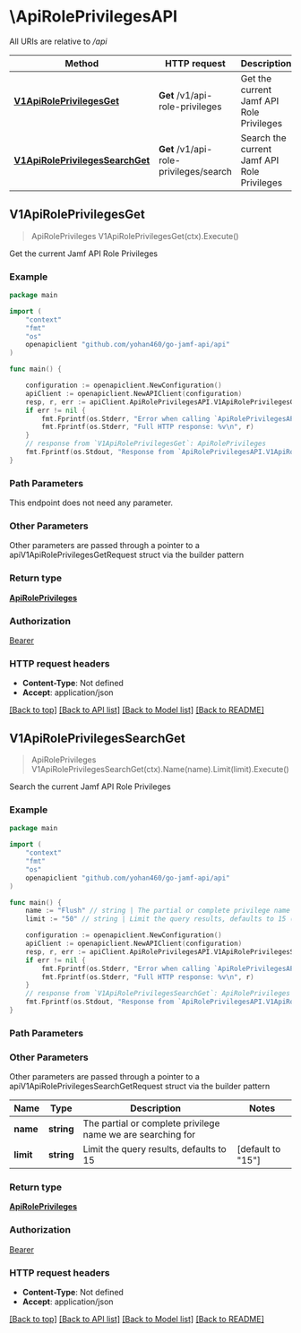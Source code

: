 # \ApiRolePrivilegesAPI

All URIs are relative to */api*

Method | HTTP request | Description
------------- | ------------- | -------------
[**V1ApiRolePrivilegesGet**](ApiRolePrivilegesAPI.md#V1ApiRolePrivilegesGet) | **Get** /v1/api-role-privileges | Get the current Jamf API Role Privileges
[**V1ApiRolePrivilegesSearchGet**](ApiRolePrivilegesAPI.md#V1ApiRolePrivilegesSearchGet) | **Get** /v1/api-role-privileges/search | Search the current Jamf API Role Privileges



## V1ApiRolePrivilegesGet

> ApiRolePrivileges V1ApiRolePrivilegesGet(ctx).Execute()

Get the current Jamf API Role Privileges



### Example

```go
package main

import (
    "context"
    "fmt"
    "os"
    openapiclient "github.com/yohan460/go-jamf-api/api"
)

func main() {

    configuration := openapiclient.NewConfiguration()
    apiClient := openapiclient.NewAPIClient(configuration)
    resp, r, err := apiClient.ApiRolePrivilegesAPI.V1ApiRolePrivilegesGet(context.Background()).Execute()
    if err != nil {
        fmt.Fprintf(os.Stderr, "Error when calling `ApiRolePrivilegesAPI.V1ApiRolePrivilegesGet``: %v\n", err)
        fmt.Fprintf(os.Stderr, "Full HTTP response: %v\n", r)
    }
    // response from `V1ApiRolePrivilegesGet`: ApiRolePrivileges
    fmt.Fprintf(os.Stdout, "Response from `ApiRolePrivilegesAPI.V1ApiRolePrivilegesGet`: %v\n", resp)
}
```

### Path Parameters

This endpoint does not need any parameter.

### Other Parameters

Other parameters are passed through a pointer to a apiV1ApiRolePrivilegesGetRequest struct via the builder pattern


### Return type

[**ApiRolePrivileges**](ApiRolePrivileges.md)

### Authorization

[Bearer](../README.md#Bearer)

### HTTP request headers

- **Content-Type**: Not defined
- **Accept**: application/json

[[Back to top]](#) [[Back to API list]](../README.md#documentation-for-api-endpoints)
[[Back to Model list]](../README.md#documentation-for-models)
[[Back to README]](../README.md)


## V1ApiRolePrivilegesSearchGet

> ApiRolePrivileges V1ApiRolePrivilegesSearchGet(ctx).Name(name).Limit(limit).Execute()

Search the current Jamf API Role Privileges



### Example

```go
package main

import (
    "context"
    "fmt"
    "os"
    openapiclient "github.com/yohan460/go-jamf-api/api"
)

func main() {
    name := "Flush" // string | The partial or complete privilege name we are searching for
    limit := "50" // string | Limit the query results, defaults to 15 (optional) (default to "15")

    configuration := openapiclient.NewConfiguration()
    apiClient := openapiclient.NewAPIClient(configuration)
    resp, r, err := apiClient.ApiRolePrivilegesAPI.V1ApiRolePrivilegesSearchGet(context.Background()).Name(name).Limit(limit).Execute()
    if err != nil {
        fmt.Fprintf(os.Stderr, "Error when calling `ApiRolePrivilegesAPI.V1ApiRolePrivilegesSearchGet``: %v\n", err)
        fmt.Fprintf(os.Stderr, "Full HTTP response: %v\n", r)
    }
    // response from `V1ApiRolePrivilegesSearchGet`: ApiRolePrivileges
    fmt.Fprintf(os.Stdout, "Response from `ApiRolePrivilegesAPI.V1ApiRolePrivilegesSearchGet`: %v\n", resp)
}
```

### Path Parameters



### Other Parameters

Other parameters are passed through a pointer to a apiV1ApiRolePrivilegesSearchGetRequest struct via the builder pattern


Name | Type | Description  | Notes
------------- | ------------- | ------------- | -------------
 **name** | **string** | The partial or complete privilege name we are searching for | 
 **limit** | **string** | Limit the query results, defaults to 15 | [default to &quot;15&quot;]

### Return type

[**ApiRolePrivileges**](ApiRolePrivileges.md)

### Authorization

[Bearer](../README.md#Bearer)

### HTTP request headers

- **Content-Type**: Not defined
- **Accept**: application/json

[[Back to top]](#) [[Back to API list]](../README.md#documentation-for-api-endpoints)
[[Back to Model list]](../README.md#documentation-for-models)
[[Back to README]](../README.md)


